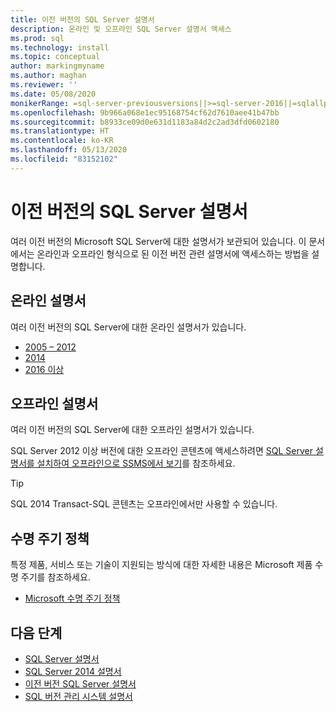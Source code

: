 ```yaml
---
title: 이전 버전의 SQL Server 설명서
description: 온라인 및 오프라인 SQL Server 설명서 액세스
ms.prod: sql
ms.technology: install
ms.topic: conceptual
author: markingmyname
ms.author: maghan
ms.reviewer: ''
ms.date: 05/08/2020
monikerRange: =sql-server-previousversions||>=sql-server-2016||=sqlallproducts-allversions
ms.openlocfilehash: 9b966a068e1ec95168754cf62d7610aee41b47bb
ms.sourcegitcommit: b8933ce09d0e631d1183a84d2c2ad3dfd0602180
ms.translationtype: HT
ms.contentlocale: ko-KR
ms.lasthandoff: 05/13/2020
ms.locfileid: "83152102"
---
```

# <a name="previous-versions-of-sql-server-documentation"></a>이전 버전의 SQL Server 설명서

여러 이전 버전의 Microsoft SQL Server에 대한 설명서가 보관되어 있습니다. 이 문서에서는 온라인과 오프라인 형식으로 된 이전 버전 관련 설명서에 액세스하는 방법을 설명합니다.

## <a name="online-documentation"></a>온라인 설명서

여러 이전 버전의 SQL Server에 대한 온라인 설명서가 있습니다.

- [2005 – 2012](https://docs.microsoft.com/previous-versions/sql/)
- [2014](../2014/2014-toc/index.yml?view=sql-server-2014)
- [2016 이상](../sql-server/index.yml?view=sql-server-2016)

## <a name="offline-documentation"></a>오프라인 설명서

여러 이전 버전의 SQL Server에 대한 오프라인 설명서가 있습니다.

SQL Server 2012 이상 버전에 대한 오프라인 콘텐츠에 액세스하려면 [SQL Server 설명서를 설치하여 오프라인으로 SSMS에서 보기](sql-server-offline-documentation.md)를 참조하세요.

> [!Tip]
> SQL 2014 Transact-SQL 콘텐츠는 오프라인에서만 사용할 수 있습니다.

## <a name="lifecycle-policy"></a>수명 주기 정책

특정 제품, 서비스 또는 기술이 지원되는 방식에 대한 자세한 내용은 Microsoft 제품 수명 주기를 참조하세요.

- [Microsoft 수명 주기 정책](https://support.microsoft.com/lifecycle/selectindex)

## <a name="next-steps"></a>다음 단계

- [SQL Server 설명서](../sql-server/index.yml?view=sql-server-2016)
- [SQL Server 2014 설명서](../2014/2014-toc/index.yml?view=sql-server-2014)
- [이전 버전 SQL Server 설명서](https://docs.microsoft.com/previous-versions/sql/)
- [SQL 버전 관리 시스템 설명서](../sql-server/versioning-system-monikers-ui-sql-server.md?view=sql-server-2016)
